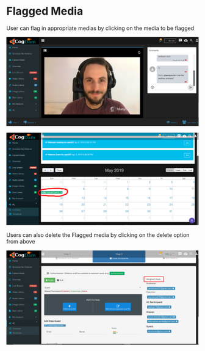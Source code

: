 # Flagged Media

User can flag in appropriate medias by clicking on the media to be flagged

![](../.gitbook/assets/image%20%2850%29.png)



![](../.gitbook/assets/image%20%28155%29.png)

Users can also delete the Flagged media by clicking on the delete option from above 

![](../.gitbook/assets/image%20%2873%29.png)

